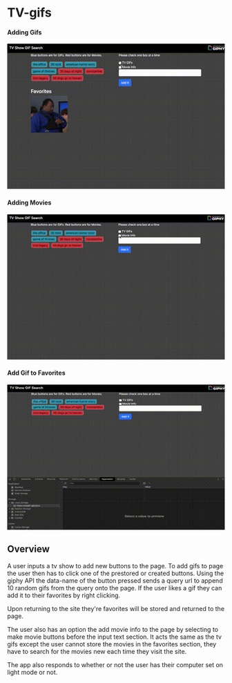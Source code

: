 # TV-gifs

#### Adding Gifs

<img src="assets/images/add-gif.gif">

#### Adding Movies

<img src="assets/images/add-movie.gif">

#### Add Gif to Favorites

<img src="assets/images/add-favs.gif">

## Overview

A user inputs a tv show to add new buttons to the page. To add gifs to page the user then has to click one of the prestored or created buttons. Using the giphy API the data-name of the button pressed sends a query url to append 10 random gifs from the query onto the page. If the user likes a gif they can add it to their favorites by right clicking.

Upon returning to the site they're favorites will be stored and returned to the page.

The user also has an option the add movie info to the page by selecting to make movie buttons before the input text section. It acts the same as the tv gifs except the user cannot store the movies in the favorites section, they have to search for the movies new each time they visit the site.

The app also responds to whether or not the user has their computer set on light mode or not.
